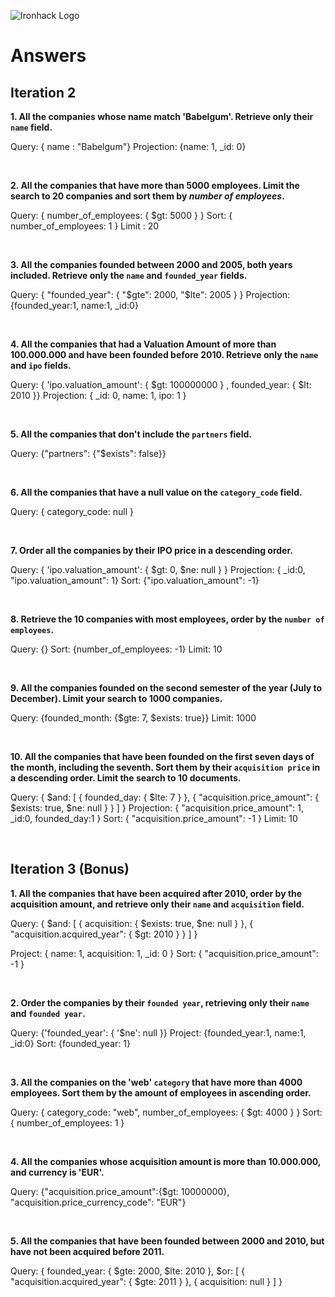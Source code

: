 ![Ironhack Logo](https://i.imgur.com/1QgrNNw.png)

# Answers

## Iteration 2

**1. All the companies whose name match 'Babelgum'. Retrieve only their `name` field.**

Query: { name : "Babelgum"}
Projection: {name: 1, _id: 0}

<br>

**2. All the companies that have more than 5000 employees. Limit the search to 20 companies and sort them by *number of employees*.**

Query: { number_of_employees: { $gt: 5000 } }
Sort: { number_of_employees: 1 }
Limit : 20

<br>

**3. All the companies founded between 2000 and 2005, both years included. Retrieve only the `name` and `founded_year` fields.**

Query: { "founded_year": { "$gte": 2000, "$lte": 2005 } }
Projection: {founded_year:1, name:1, _id:0}

<br>

**4. All the companies that had a Valuation Amount of more than 100.000.000 and have been founded before 2010. Retrieve only the `name` and `ipo` fields.**

Query: { 'ipo.valuation_amount': { $gt: 100000000  } , founded_year: { $lt: 2010 }}
Projection: { _id: 0, name: 1, ipo: 1 }

<br>

**5. All the companies that don't include the `partners` field.**

Query: {"partners": {"$exists": false}}

<br>

**6. All the companies that have a null value on the `category_code` field.**

Query: { category_code: null }

<br>

**7. Order all the companies by their IPO price in a descending order.**

Query: { 'ipo.valuation_amount': { $gt: 0, $ne: null } }
Projection: { _id:0, "ipo.valuation_amount": 1}
Sort: {"ipo.valuation_amount": -1}

<br>

**8. Retrieve the 10 companies with most employees, order by the `number of employees`.**

Query: {}
Sort: {number_of_employees: -1}
Limit: 10

<br>

**9. All the companies founded on the second semester of the year (July to December). Limit your search to 1000 companies.**

Query: {founded_month: {$gte: 7, $exists: true}}
Limit: 1000

<br>

**10. All the companies that have been founded on the first seven days of the month, including the seventh. Sort them by their `acquisition price` in a descending order. Limit the search to 10 documents.**

Query: {
  $and: [
    { founded_day: { $lte: 7 } },
    {
      "acquisition.price_amount": {
        $exists: true,
        $ne: null
      }
    }
  ]
}
Projection: { "acquisition.price_amount": 1, _id:0, founded_day:1 }
Sort: { "acquisition.price_amount": -1 }
Limit: 10

<br>


## Iteration 3 (Bonus)

**1. All the companies that have been acquired after 2010, order by the acquisition amount, and retrieve only their `name` and `acquisition` field.**

Query: {
  $and: [
    { acquisition: { $exists: true, $ne: null } },
    { "acquisition.acquired_year": { $gt: 2010 } }
  ]
}

Project: { name: 1, acquisition: 1, _id: 0 }
Sort: { "acquisition.price_amount": -1 }

<br>

**2. Order the companies by their `founded year`, retrieving only their `name` and `founded year`.**

Query: {'founded_year': { '$ne': null }}
Project: {founded_year:1, name:1, _id:0}
Sort: {founded_year: 1}


<br>

**3. All the companies on the 'web' `category` that have more than 4000 employees. Sort them by the amount of employees in ascending order.**

Query: { category_code: "web", number_of_employees: { $gt: 4000 } }
Sort: { number_of_employees: 1 }

<br>

**4. All the companies whose acquisition amount is more than 10.000.000, and currency is 'EUR'.**

Query: {"acquisition.price_amount":{$gt: 10000000}, "acquisition.price_currency_code": "EUR"}


<br>

**5. All the companies that have been founded between 2000 and 2010, but have not been acquired before 2011.**

Query: {
  founded_year: { $gte: 2000, $lte: 2010 },
  $or: [
    { "acquisition.acquired_year": { $gte: 2011 } },
    { acquisition: null }
  ]
}

<br>
